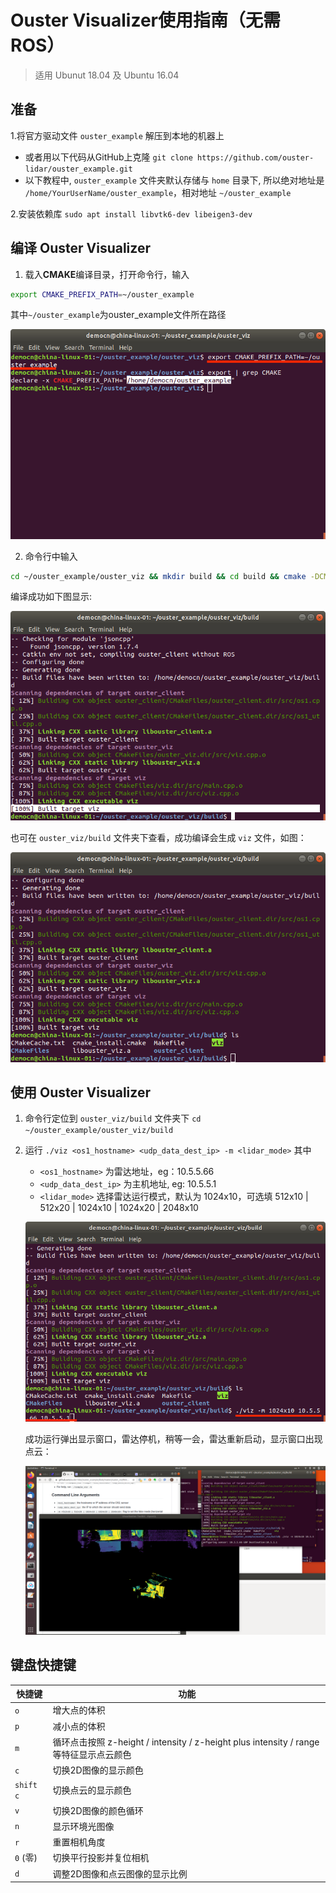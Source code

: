 # Ouster Visualizer使用指南（无需ROS）
> 适用 Ubunut 18.04 及 Ubuntu 16.04

## 准备

1.将官方驱动文件 `ouster_example` 解压到本地的机器上

- 或者用以下代码从GitHub上克隆 `git clone https://github.com/ouster-lidar/ouster_example.git`
- 以下教程中, `ouster_example` 文件夹默认存储与 `home` 目录下, 所以绝对地址是 `/home/YourUserName/ouster_example`，相对地址 `~/ouster_example`

2.安装依赖库 `sudo apt install libvtk6-dev libeigen3-dev`

## 编译 **Ouster Visualizer**

1. 载入**CMAKE**编译目录，打开命令行，输入
	
```bash
export CMAKE_PREFIX_PATH=~/ouster_example
```

其中`~/ouster_example`为ouster_example文件所在路径
	
![](./imgs/export_cmake.png)
	
2. 命令行中输入

```bash
cd ~/ouster_example/ouster_viz && mkdir build && cd build && cmake -DCMAKE_BUILD_TYPE=Release .. && make
```
编译成功如下图显示:
	
![](./imgs/build_success.png)

也可在 `ouster_viz/build` 文件夹下查看，成功编译会生成 `viz` 文件，如图：
	
![](./imgs/build_success_viz.png)
	
## 使用 **Ouster Visualizer**
1. 命令行定位到 `ouster_viz/build` 文件夹下 `cd ~/ouster_example/ouster_viz/build`
	
2. 运行 `./viz <os1_hostname> <udp_data_dest_ip> -m <lidar_mode>` 其中
	- `<os1_hostname>` 为雷达地址，eg：10.5.5.66
	- `<udp_data_dest_ip>` 为主机地址, eg: 10.5.5.1
	-  `<lidar_mode>` 选择雷达运行模式，默认为 1024x10，可选填 512x10 | 512x20 | 1024x10 | 1024x20 | 2048x10
	
	![](./imgs/run_viz.png)
	
	成功运行弹出显示窗口，雷达停机，稍等一会，雷达重新启动，显示窗口出现点云：
	
	![](./imgs/run_success.png)

## 键盘快捷键

| 快捷键 | 功能 |
| ----| ------------ |
| `o` | 增大点的体积 |
| `p` | 减小点的体积 |
| `m` | 循环点击按照 z-height / intensity / z-height plus intensity / range 等特征显示点云颜色  |
| `c` | 切换2D图像的显示颜色 |
| `shift c` | 切换点云的显示颜色 |
| `v` | 切换2D图像的颜色循环 |
| `n` | 显示环境光图像 |
| `r` | 重置相机角度
| `0` (零) | 切换平行投影并复位相机 |
| `d` | 调整2D图像和点云图像的显示比例 |